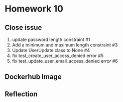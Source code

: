 # Homework 10

## Close issue 
1. update password length constraint #1
2. Add a minimum and maximum length constraint #3
3. Update UserUpdate class to None #4
4. fix test_create_user_access_denied error #5 
5. fix test_update_user_email_access_denied error #6

## Dockerhub Image

## Reflection
